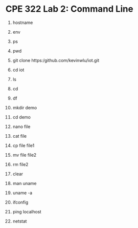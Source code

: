 # CPE 322 Lab 2: Command Line

1. hostname

2. env

3. ps

4. pwd

5. git clone https:/github.com/kevinwlu/iot.git

6. cd iot

7. ls

8. cd

9. df

10. mkdir demo

11. cd demo

12. nano file

13. cat file

14. cp file file1

15. mv file file2

16. rm file2

17. clear

18. man uname

19. uname -a

20. ifconfig

21. ping localhost

22. netstat
